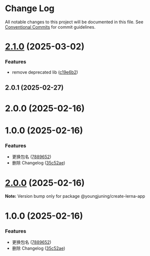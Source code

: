 # Change Log

All notable changes to this project will be documented in this file.
See [Conventional Commits](https://conventionalcommits.org) for commit guidelines.

# [2.1.0](https://github.com/youngjuning/youngjuning/compare/@youngjuning/create-lerna-app@2.0.1...@youngjuning/create-lerna-app@2.1.0) (2025-03-02)


### Features

* remove deprecated lib ([c19e6b2](https://github.com/youngjuning/youngjuning/commit/c19e6b2fe41d0afe747dc9ed39b2badd76349392))





## 2.0.1 (2025-02-27)



# 2.0.0 (2025-02-16)



# 1.0.0 (2025-02-16)


### Features

* 更换包名 ([7889652](https://github.com/youngjuning/youngjuning/commit/7889652971c8ad5c5eb8a8b70ca129e618bff4ae))
* 删除 Changelog ([35c52ae](https://github.com/youngjuning/youngjuning/commit/35c52ae7307ca3beeb3d42be92cdaf53cfbdb7c5))





# [2.0.0](https://github.com/youngjuning/youngjuning/compare/v1.0.0...v2.0.0) (2025-02-16)

**Note:** Version bump only for package @youngjuning/create-lerna-app





# 1.0.0 (2025-02-16)


### Features

* 更换包名 ([7889652](https://github.com/youngjuning/youngjuning/commit/7889652971c8ad5c5eb8a8b70ca129e618bff4ae))
* 删除 Changelog ([35c52ae](https://github.com/youngjuning/youngjuning/commit/35c52ae7307ca3beeb3d42be92cdaf53cfbdb7c5))
